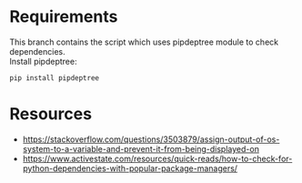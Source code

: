 # Requirements  
This branch contains the script which uses pipdeptree module to check dependencies.  
Install pipdeptree:  
```
pip install pipdeptree
```

# Resources  
- https://stackoverflow.com/questions/3503879/assign-output-of-os-system-to-a-variable-and-prevent-it-from-being-displayed-on  
- https://www.activestate.com/resources/quick-reads/how-to-check-for-python-dependencies-with-popular-package-managers/  

